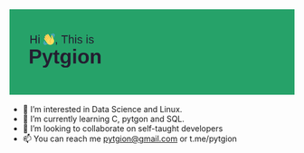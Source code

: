<img src=header.png>

- 👀 I’m interested in Data Science and Linux.
- 🌱 I’m currently learning C, pytgon and SQL.
- 💞️ I’m looking to collaborate on self-taught developers 
- 📫 You can reach me pytgion@gmail.com or t.me/pytgion

<!---
pytgion/pytgion is a ✨ special ✨ repository because its `README.md` (this file) appears on your GitHub profile.
You can click the Preview link to take a look at your changes.
--->
